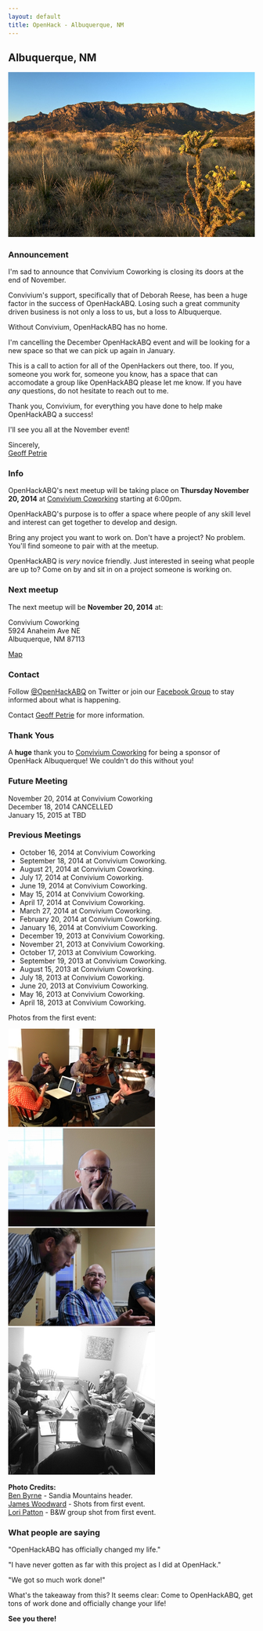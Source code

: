 ```yaml
---
layout: default
title: OpenHack - Albuquerque, NM
---
```


## Albuquerque, NM

![Albuquerque, NM Sandia](/albuquerque/img/sandia_drywall.jpg)

### Announcement

I'm sad to announce that Convivium Coworking is closing its doors at the end of
November.

Convivium's support, specifically that of Deborah Reese, has been a huge factor
in the success of OpenHackABQ. Losing such a great community driven business
is not only a loss to us, but a loss to Albuquerque.

Without Convivium, OpenHackABQ has no home.

I'm cancelling the December OpenHackABQ event and will be looking for a new
space so that we can pick up again in January.

This is a call to action for all of the OpenHackers out there, too. If you,
someone you work for, someone you know, has a space that can accomodate a
group like OpenHackABQ please let me know. If you have _any_ questions, do
not hesitate to reach out to me.

Thank you, Convivium, for everything you have done to help make OpenHackABQ a
success!

I'll see you all at the November event!

Sincerely,  
[Geoff Petrie](mailto:g.petrie+openhack@gmail.com)

### Info

OpenHackABQ's next meetup will be taking place on **Thursday November 20, 2014** at
[Convivium Coworking](http://www.conviviumcoworking.com/) starting at 6:00pm.

OpenHackABQ's purpose is to offer a space where people of any skill level
and interest can get together to develop and design.

Bring any project you want to work on. Don't have a project? No problem.
You'll find someone to pair with at the meetup.

OpenHackABQ is _very_ novice friendly. Just interested in seeing what people
are up to? Come on by and sit in on a project someone is working on.

### Next meetup

The next meetup will be **November 20, 2014** at:

Convivium Coworking  
5924 Anaheim Ave NE  
Albuquerque, NM 87113

[Map](http://goo.gl/maps/5y7xs)

### Contact

Follow [@OpenHackABQ](https://twitter.com/OpenHackABQ) on Twitter or join our
[Facebook Group](https://www.facebook.com/groups/621303567898347/) to stay
informed about what is happening.

Contact [Geoff Petrie](mailto:g.petrie+openhack@gmail.com) for more
information.

### Thank Yous

A **huge** thank you to [Convivium Coworking](http://www.conviviumcoworking.com/)
for being a sponsor of OpenHack Albuquerque! We couldn't do this without you!

### Future Meeting

November 20, 2014 at Convivium Coworking  
December 18, 2014 CANCELLED  
January 15, 2015 at TBD

### Previous Meetings

* October 16, 2014 at Convivium Coworking
* September 18, 2014 at Convivium Coworking.
* August 21, 2014 at Convivium Coworking.
* July 17, 2014 at Convivium Coworking.
* June 19, 2014 at Convivium Coworking.
* May 15, 2014 at Convivium Coworking.
* April 17, 2014 at Convivium Coworking.
* March 27, 2014 at Convivium Coworking.
* February 20, 2014 at Convivium Coworking.
* January 16, 2014 at Convivium Coworking.
* December 19, 2013 at Convivium Coworking.
* November 21, 2013 at Convivium Coworking.
* October 17, 2013 at Convivium Coworking.
* September 19, 2013 at Convivium Coworking.
* August 15, 2013 at Convivium Coworking.
* July 18, 2013 at Convivium Coworking.
* June 20, 2013 at Convivium Coworking.
* May 16, 2013 at Convivium Coworking.
* April 18, 2013 at Convivium Coworking.

Photos from the first event:

![Some of the group](/albuquerque/img/photo03-geoff_petrie.jpg) ![Hard thinking](/albuquerque/img/photo02-james_woodward.jpg)
![A conversation](/albuquerque/img/photo01-james_woodward.jpg) ![Another group shot](/albuquerque/img/photo04-lori_patton.jpg)

**Photo Credits:**  
[Ben Byrne](http://www.flickr.com/photos/drywall/) - Sandia Mountains header.  
[James Woodward](https://twitter.com/JMW) - Shots from first event.  
[Lori Patton](http://design564.com) - B&W group shot from first event.

### What people are saying

"OpenHackABQ has officially changed my life."

"I have never gotten as far with this project as I did at OpenHack."

"We got so much work done!"

What's the takeaway from this? It seems clear: Come to OpenHackABQ, get tons of
work done and officially change your life!

**See you there!**
